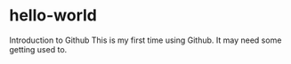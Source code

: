 # hello-world
Introduction to Github
This is my first time using Github.
It may need some getting used to.

